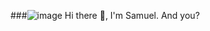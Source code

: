 ###![image](https://user-images.githubusercontent.com/124172439/227714616-16aad57c-dee0-4d13-a1d5-0a1478ebff4d.png)
 Hi there 👋, I'm Samuel.
 And you?

<!--
**SammyYeboah/SammyYeboah** is a ✨ _special_ ✨ repository because its `README.md` (this file) appears on your GitHub profile.

Here are some ideas to get you started:

- 🔭 I’m currently working on ...
- 🌱 I’m currently learning ...
- 👯 I’m looking to collaborate on ...
- 🤔 I’m looking for help with ...
- 💬 Ask me about ...
- 📫 How to reach me: ...
- 😄 Pronouns: ...
- ⚡ Fun fact: ...
-->
